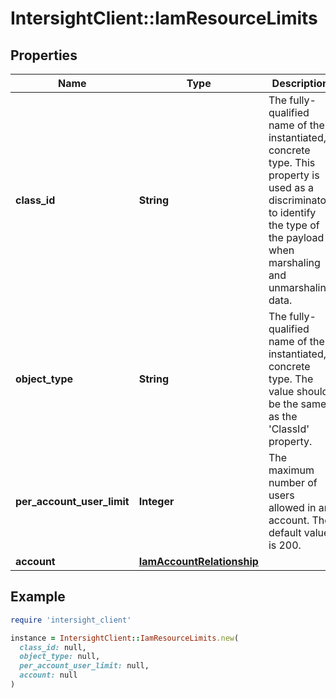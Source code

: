 # IntersightClient::IamResourceLimits

## Properties

| Name | Type | Description | Notes |
| ---- | ---- | ----------- | ----- |
| **class_id** | **String** | The fully-qualified name of the instantiated, concrete type. This property is used as a discriminator to identify the type of the payload when marshaling and unmarshaling data. | [default to &#39;iam.ResourceLimits&#39;] |
| **object_type** | **String** | The fully-qualified name of the instantiated, concrete type. The value should be the same as the &#39;ClassId&#39; property. | [default to &#39;iam.ResourceLimits&#39;] |
| **per_account_user_limit** | **Integer** | The maximum number of users allowed in an account. The default value is 200. | [optional][readonly] |
| **account** | [**IamAccountRelationship**](IamAccountRelationship.md) |  | [optional] |

## Example

```ruby
require 'intersight_client'

instance = IntersightClient::IamResourceLimits.new(
  class_id: null,
  object_type: null,
  per_account_user_limit: null,
  account: null
)
```

